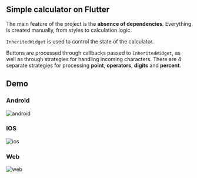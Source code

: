 ## Simple calculator on Flutter

The main feature of the project is the **absence of dependencies**. Everything is created
manually, from styles to calculation logic.

`InheritedWidget` is used to control the state of the calculator.

Buttons are processed through callbacks passed to `InheritedWidget`, as well as through strategies
for handling incoming characters. There are 4 separate strategies for processing **point**,
**operators**, **digits** and **percent**.

## Demo

### Android

![android](https://github.com/user-attachments/assets/b583b4f7-6fe3-4698-bb01-a8709122f0e9)

### IOS

![ios](.github/ios.gif)


### Web

![web](.github/web.gif)



